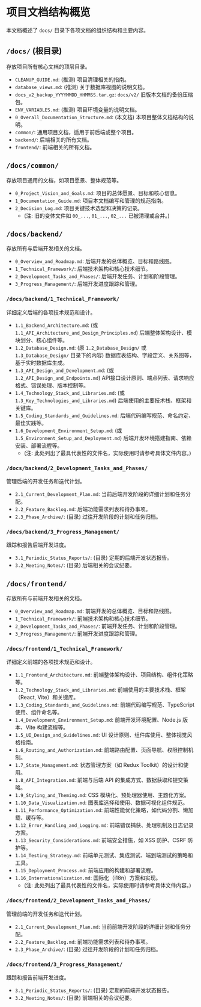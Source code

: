 # 项目文档结构概览

本文档概述了 `docs/` 目录下各项文档的组织结构和主要内容。

## `/docs/` (根目录)

存放项目所有核心文档的顶层目录。

*   `CLEANUP_GUIDE.md`: (推测) 项目清理相关的指南。
*   `database_views.md`: (推测) 关于数据库视图的说明文档。
*   `docs_v2_backup_YYYYMMDD_HHMMSS.tar.gz`: `docs/v2/` 旧版本文档的备份压缩包。
*   `ENV_VARIABLES.md`: (推测) 项目环境变量的说明文档。
*   `0_Overall_Documentation_Structure.md`: (本文档) 本项目整体文档结构的说明。
*   `common/`: 通用项目文档，适用于前后端或整个项目。
*   `backend/`: 后端相关的所有文档。
*   `frontend/`: 前端相关的所有文档。

## `/docs/common/`

存放项目通用的文档，如项目愿景、整体规范等。

*   `0_Project_Vision_and_Goals.md`: 项目的总体愿景、目标和核心信息。
*   `1_Documentation_Guide.md`: 项目本文档编写和管理的规范指南。
*   `2_Decision_Log.md`: 项目关键技术选型和决策的记录。
    *   (注: 旧的变体文件如 `00_...`, `01_...`, `02_...` 已被清理或合并。)

## `/docs/backend/`

存放所有与后端开发相关的文档。

*   `0_Overview_and_Roadmap.md`: 后端开发的总体概览、目标和路线图。
*   `1_Technical_Framework/`: 后端技术架构和核心技术细节。
*   `2_Development_Tasks_and_Phases/`: 后端开发任务、计划和阶段管理。
*   `3_Progress_Management/`: 后端开发进度跟踪和管理。

### `/docs/backend/1_Technical_Framework/`

详细定义后端的各项技术规范和设计。

*   `1.1_Backend_Architecture.md`: (或 `1.1_API_Architecture_and_Design_Principles.md`) 后端整体架构设计、模块划分、核心组件等。
*   `1.2_Database_Design.md`: (原 `1.2_Database_Design/` 或 `1.3_Database_Design/` 目录下的内容) 数据库表结构、字段定义、关系图等，基于实时数据库生成。
*   `1.3_API_Design_and_Development.md`: (或 `1.2_API_Design_and_Endpoints.md`) API接口设计原则、端点列表、请求响应格式、错误处理、版本控制等。
*   `1.4_Technology_Stack_and_Libraries.md`: (或 `1.3_Key_Technologies_and_Libraries.md`) 后端使用的主要技术栈、框架和关键库。
*   `1.5_Coding_Standards_and_Guidelines.md`: 后端代码编写规范、命名约定、最佳实践等。
*   `1.6_Development_Environment_Setup.md`: (或 `1.5_Environment_Setup_and_Deployment.md`) 后端开发环境搭建指南、依赖安装、部署流程等。
    *   (注: 此处列出了最具代表性的文件名，实际使用时请参考具体文件内容。)

### `/docs/backend/2_Development_Tasks_and_Phases/`

管理后端的开发任务和迭代计划。

*   `2.1_Current_Development_Plan.md`: 当前后端开发阶段的详细计划和任务分配。
*   `2.2_Feature_Backlog.md`: 后端功能需求列表和待办事项。
*   `2.3_Phase_Archive/`: (目录) 过往开发阶段的计划和任务归档。

### `/docs/backend/3_Progress_Management/`

跟踪和报告后端开发进度。

*   `3.1_Periodic_Status_Reports/`: (目录) 定期的后端开发状态报告。
*   `3.2_Meeting_Notes/`: (目录) 后端相关的会议纪要。

## `/docs/frontend/`

存放所有与前端开发相关的文档。

*   `0_Overview_and_Roadmap.md`: 前端开发的总体概览、目标和路线图。
*   `1_Technical_Framework/`: 前端技术架构和核心技术细节。
*   `2_Development_Tasks_and_Phases/`: 前端开发任务、计划和阶段管理。
*   `3_Progress_Management/`: 前端开发进度跟踪和管理。

### `/docs/frontend/1_Technical_Framework/`

详细定义前端的各项技术规范和设计。

*   `1.1_Frontend_Architecture.md`: 前端整体架构设计、项目结构、组件化策略等。
*   `1.2_Technology_Stack_and_Libraries.md`: 前端使用的主要技术栈、框架（React, Vite）和关键库。
*   `1.3_Coding_Standards_and_Guidelines.md`: 前端代码编写规范、TypeScript 使用、组件命名等。
*   `1.4_Development_Environment_Setup.md`: 前端开发环境配置、Node.js 版本、Vite 构建流程等。
*   `1.5_UI_Design_and_Guidelines.md`: UI 设计原则、组件库使用、整体视觉风格指南。
*   `1.6_Routing_and_Authorization.md`: 前端路由配置、页面导航、权限控制机制。
*   `1.7_State_Management.md`: 状态管理方案（如 Redux Toolkit）的设计和使用。
*   `1.8_API_Integration.md`: 前端与后端 API 的集成方式、数据获取和提交策略。
*   `1.9_Styling_and_Theming.md`: CSS 模块化、预处理器使用、主题化方案。
*   `1.10_Data_Visualization.md`: 图表库选择和使用、数据可视化组件规范。
*   `1.11_Performance_Optimization.md`: 前端性能优化策略，如代码分割、懒加载、缓存等。
*   `1.12_Error_Handling_and_Logging.md`: 前端错误捕获、处理机制及日志记录方案。
*   `1.13_Security_Considerations.md`: 前端安全措施，如 XSS 防护、CSRF 防护等。
*   `1.14_Testing_Strategy.md`: 前端单元测试、集成测试、端到端测试的策略和工具。
*   `1.15_Deployment_Process.md`: 前端应用的构建和部署流程。
*   `1.16_Internationalization.md`: 国际化（i18n）方案和实现。
    *   (注: 此处列出了最具代表性的文件名，实际使用时请参考具体文件内容。)

### `/docs/frontend/2_Development_Tasks_and_Phases/`

管理前端的开发任务和迭代计划。

*   `2.1_Current_Development_Plan.md`: 当前前端开发阶段的详细计划和任务分配。
*   `2.2_Feature_Backlog.md`: 前端功能需求列表和待办事项。
*   `2.3_Phase_Archive/`: (目录) 过往开发阶段的计划和任务归档。

### `/docs/frontend/3_Progress_Management/`

跟踪和报告前端开发进度。

*   `3.1_Periodic_Status_Reports/`: (目录) 定期的前端开发状态报告。
*   `3.2_Meeting_Notes/`: (目录) 前端相关的会议纪要。 
